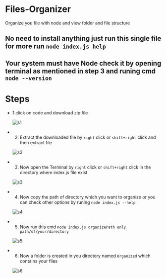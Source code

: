 # Files-Organizer
Organize you file with node and view folder and file structure

## No need to install anything just run this single file for more run `node index.js help`

## Your system must have Node check it by opening terminal as mentioned in step 3 and runing cmd `node --version`

# Steps

- 1.click on code and download zip file 
 
  ![s1](https://github.com/deepaksuthar40128/Files-Organizer/assets/92250394/93a538d4-0132-4c0e-a1d9-0a484bf2b2ab)
  
- 2. Extract the downloaded file by `right` click or `shift+right` click and then extract file

   ![s2](https://github.com/deepaksuthar40128/Files-Organizer/assets/92250394/c79ef4b7-73cf-4f71-88d4-f099529ffddb)

- 3. Now open the Terminal by `right` click or `shift+right` click in the directory where index.js file exist

  ![s3](https://github.com/deepaksuthar40128/Files-Organizer/assets/92250394/ff3e47e7-6a5f-4918-9674-4b3a247bb561)

- 4. Now copy the path of directory which you want to organize or you can check other options by runing `node index.js --help`

  ![s4](https://github.com/deepaksuthar40128/Files-Organizer/assets/92250394/abdf6b74-d021-46ea-8cf2-1a730d63faae)

- 5. Now run this cmd `node index.js organizePath only path/of/your/directory`

  ![s5](https://github.com/deepaksuthar40128/Files-Organizer/assets/92250394/396a75f2-57d9-4f79-a6ef-bef781cea65b)

- 6. Now a folder is created in you directory named `Organized` which contains your files

   ![s6](https://github.com/deepaksuthar40128/Files-Organizer/assets/92250394/1b76f10c-aee8-4f9b-a838-a6edeba25c52)
